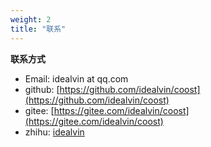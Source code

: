 ```yaml
---
weight: 2
title: "联系"
---
```


**联系方式**

- Email:   idealvin at qq.com
- github:  [https://github.com/idealvin/coost](https://github.com/idealvin/coost)
- gitee:   [https://gitee.com/idealvin/coost](https://gitee.com/idealvin/coost)
- zhihu:   [idealvin](https://www.zhihu.com/people/vin.cc)
